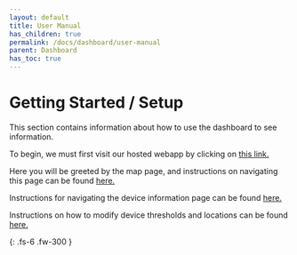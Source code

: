 ```yaml
---  
layout: default  
title: User Manual  
has_children: true  
permalink: /docs/dashboard/user-manual  
parent: Dashboard  
has_toc: true
---  
```


# Getting Started / Setup 

This section contains information about how to use the dashboard to see information.

To begin, we must first visit our hosted webapp by clicking on [this link.](https://bcitema-f85bf.web.app/)

Here you will be greeted by the map page, and instructions on navigating this page can be found [here.](https://bcit-reseach-long-term-issp.github.io/docs/dashboard/user-manual/map)

Instructions for navigating the device information page can be found [here.](https://bcit-reseach-long-term-issp.github.io/docs/dashboard/user-manual/info)

Instructions on how to modify device thresholds and locations can be found [here.](https://bcit-reseach-long-term-issp.github.io/docs/dashboard/user-manual/management)

{: .fs-6 .fw-300 }
